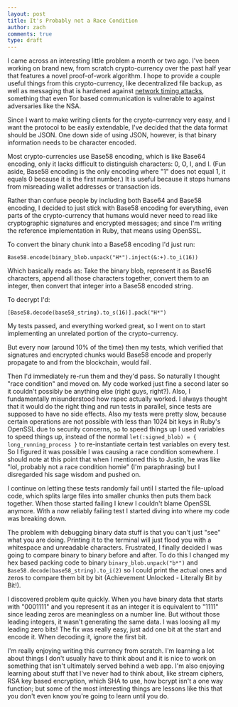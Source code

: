 ```yaml
---
layout: post
title: It's Probably not a Race Condition
author: zach
comments: true
type: draft
---
```


I came across an interesting little problem a month or two ago. I've been working on brand new, from scratch crypto-currency over the past half year that features a novel proof-of-work algorithm. I hope to provide a couple useful things from this crypto-currency, like decentralized file backup, as well as messaging that is hardened against [network timing attacks](http://en.wikipedia.org/wiki/Timing_attack), something that even Tor based communication is vulnerable to against adversaries like the NSA.

Since I want to make writing clients for the crypto-currency very easy, and I want the protocol to be easily extendable, I've decided that the data format should be JSON. One down side of using JSON, however, is that binary information needs to be character encoded.

Most crypto-currencies use Base58 encoding, which is like Base64 encoding, only it lacks difficult to distinguish characters: 0, O, I, and l. (Fun aside, Base58 encoding is the only encoding where "1" does not equal 1, it equals 0 because it is the first number.) It is useful because it stops humans from misreading wallet addresses or transaction ids.

Rather than confuse people by including both Base64 and Base58 encoding, I decided to just stick with Base58 encoding for everything, even parts of the crypto-currency that humans would never need to read like cryptographic signatures and encrypted messages; and since I'm writing the reference implementation in Ruby, that means using OpenSSL.

To convert the binary chunk into a Base58 encoding I'd just run:

`Base58.encode(binary_blob.unpack("H*").inject(&:+).to_i(16))`

Which basically reads as: Take the binary blob, represent it as Base16 characters, append all those characters together, convert them to an integer, then convert that integer into a Base58 encoded string.

To decrypt I'd:

`[Base58.decode(base58_string).to_s(16)].pack("H*")`

My tests passed, and everything worked great, so I went on to start implementing an unrelated portion of the crypto-currency.

But every now (around 10% of the time) then my tests, which verified that signatures and encrypted chunks would Base58 encode and properly propagate to and from the blockchain, would fail.

Then I'd immediately re-run them and they'd pass. So naturally I thought "race condition" and moved on. My code worked just fine a second later so it couldn't possibly be anything else (right guys, right?). Also, I fundamentally misunderstood how rspec actually worked. I always thought that it would do the right thing and run tests in parallel, since tests are supposed to have no side effects. Also my tests were pretty slow, because certain operations are not possible with less than 1024 bit keys in Ruby's OpenSSL due to security concerns, so to speed things up I used variables to speed things up, instead of the normal `let(:signed_blob) = { long_running_process }` to re-instantiate certain test variables on every test. So I figured it was possible I was causing a race condition somewhere. I should note at this point that when I mentioned this to Justin, he was like "lol, probably not a race condition homie" (I'm paraphrasing) but I disregarded his sage wisdom and pushed on.

I continue on letting these tests randomly fail until I started the file-upload code, which splits large files into smaller chunks then puts them back together. When those started failing I knew I couldn't blame OpenSSL anymore. With a now reliably failing test I started diving into where my code was breaking down.

The problem with debugging binary data stuff is that you can't just "see" what you are doing. Printing it to the terminal will just flood you with a whitespace and unreadable characters. Frustrated, I finally decided I was going to compare binary to binary before and after. To do this I changed my hex based packing code to binary `binary_blob.unpack("b*")` and `Base58.decode(base58_string).to_i(2)` so I could print the actual ones and zeros to compare them bit by bit (Achievement Unlocked - Literally Bit by Bit!).

I discovered problem quite quickly. When you have binary data that starts with "0001111" and you represent it as an integer it is equivalent to "1111" since leading zeros are meaningless on a number line. But without those leading integers, it wasn't generating the same data. I was loosing all my leading zero bits! The fix was really easy, just add one bit at the start and encode it. When decoding it, ignore the first bit.

I'm really enjoying writing this currency from scratch. I'm learning a lot about things I don't usually have to think about and it is nice to work on something that isn't ultimately served behind a web app. I'm also enjoying learning about stuff that I've never had to think about, like stream ciphers, RSA key based encryption, which SHA to use, how bcrypt isn't a one way function; but some of the most interesting things are lessons like this that you don't even know you're going to learn until you do.
